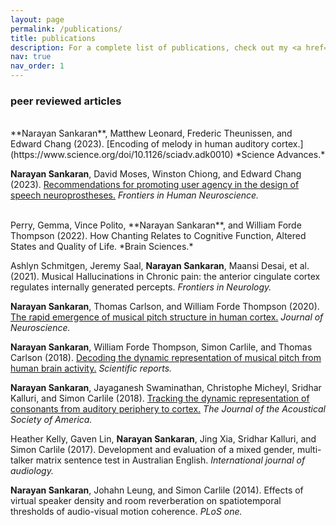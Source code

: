 ```yaml
---
layout: page
permalink: /publications/
title: publications
description: For a complete list of publications, check out my <a href='https://scholar.google.com/citations?hl=en&user=ES-FadAAAAAJ&view_op=list_works'>Google Scholar</a> page.
nav: true
nav_order: 1
---
```


### peer reviewed articles
<br>
**Narayan Sankaran**, Matthew Leonard, Frederic Theunissen, and Edward Chang (2023). [Encoding of melody in human auditory cortex.](https://www.science.org/doi/10.1126/sciadv.adk0010) *Science Advances.*
<br>

**Narayan Sankaran**, David Moses, Winston Chiong, and Edward Chang (2023). [Recommendations for promoting user agency in the design of speech neuroprostheses.](https://www.frontiersin.org/articles/10.3389/fnhum.2023.1298129/full) *Frontiers in Human Neuroscience.*

<br>
Perry, Gemma, Vince Polito, **Narayan Sankaran**, and William Forde Thompson (2022). How Chanting Relates to Cognitive Function, Altered States and Quality of Life. *Brain Sciences.*
<br>

Ashlyn Schmitgen, Jeremy Saal, **Narayan Sankaran**, Maansi Desai, et al. (2021). Musical Hallucinations in Chronic pain: the anterior cingulate cortex regulates internally generated percepts. *Frontiers in Neurology.*
<br>

**Narayan Sankaran**, Thomas Carlson, and William Forde Thompson (2020). [The rapid emergence of musical pitch structure in human cortex.](https://www.jneurosci.org/content/40/10/2108) *Journal of Neuroscience.*
<br>

**Narayan Sankaran**, William Forde Thompson, Simon Carlile, and Thomas Carlson (2018). [Decoding the dynamic representation of musical pitch from human brain activity.](https://www.nature.com/articles/s41598-018-19222-3) *Scientific reports.*
<br>

**Narayan Sankaran**, Jayaganesh Swaminathan, Christophe Micheyl, Sridhar Kalluri, and Simon Carlile (2018). [Tracking the dynamic representation of consonants from auditory periphery to cortex.](https://web.archive.org/web/20190307033621id_/http://pdfs.semanticscholar.org/f284/13459ffbca40a870f0c519a938b73eda8077.pdf) *The Journal of the Acoustical Society of America.*
<br>

Heather Kelly, Gaven Lin, **Narayan Sankaran**, Jing Xia, Sridhar Kalluri, and Simon Carlile (2017). Development and evaluation of a mixed gender, multi-talker matrix sentence test in Australian English. *International journal of audiology.*
<br>

**Narayan Sankaran**, Johahn Leung, and Simon Carlile (2014). Effects of virtual speaker density and room reverberation on spatiotemporal thresholds of audio-visual motion coherence. *PLoS one.*
<br>
